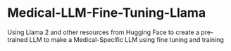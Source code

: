 # Medical-LLM-Fine-Tuning-Llama
Using Llama 2 and other resources from Hugging Face to create a pre-trained LLM to make a Medical-Specific LLM using fine tuning and training
